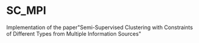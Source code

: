 # SC_MPI
Implementation of the paper"Semi-Supervised Clustering with Constraints of Different Types from Multiple Information Sources"
